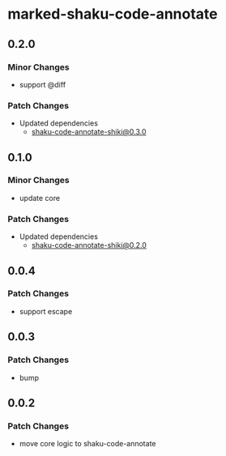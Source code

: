 # marked-shaku-code-annotate

## 0.2.0

### Minor Changes

- support @diff

### Patch Changes

- Updated dependencies
  - shaku-code-annotate-shiki@0.3.0

## 0.1.0

### Minor Changes

- update core

### Patch Changes

- Updated dependencies
  - shaku-code-annotate-shiki@0.2.0

## 0.0.4

### Patch Changes

- support escape

## 0.0.3

### Patch Changes

- bump

## 0.0.2

### Patch Changes

- move core logic to shaku-code-annotate
